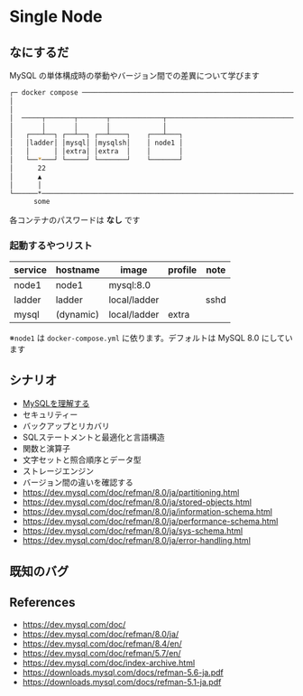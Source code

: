# Single Node
## なにするだ
MySQL の単体構成時の挙動やバージョン間での差異について学びます

```sh
┌─ docker compose ──────────────────────────────────────────────────────┐
│                                                                       │
│                                                                       │
│  ─────┬───────┬───────┬─────────────┬──────────────────────────────── │
│       │       │       │             │                                 │
│   ┌───┴──┐ ┌──┴──┐ ┌──┴────┐    ┌───┴───┐                             │
│   │ladder│ │mysql│ │mysqlsh│    │ node1 │                             │
│   │      │ │extra│ │extra  │    │       │                             │
│   └──*───┘ └─────┘ └───────┘    └───────┘                             │
│      22                                                               │
│      ▲                                                                │
│      │                                                                │
└──────*────────────────────────────────────────────────────────────────┘
      some                                                               
```
各コンテナのパスワードは **なし** です  

### 起動するやつリスト 
| service | hostname  | image        | profile | note |
| ------- | --------- | ------------ | ------- | ---- |
| node1   | node1     | mysql:8.0    |         |      |
| ladder  | ladder    | local/ladder |         | sshd |
| mysql   | (dynamic) | local/ladder | extra   |      |

※`node1` は `docker-compose.yml` に依ります。デフォルトは MySQL 8.0 にしています

## シナリオ
* [MySQLを理解する](./scenario01/README.md)
* セキュリティー
* バックアップとリカバリ
* SQLステートメントと最適化と言語構造
* 関数と演算子
* 文字セットと照合順序とデータ型
* ストレージエンジン
* バージョン間の違いを確認する
* https://dev.mysql.com/doc/refman/8.0/ja/partitioning.html
* https://dev.mysql.com/doc/refman/8.0/ja/stored-objects.html
* https://dev.mysql.com/doc/refman/8.0/ja/information-schema.html
* https://dev.mysql.com/doc/refman/8.0/ja/performance-schema.html
* https://dev.mysql.com/doc/refman/8.0/ja/sys-schema.html
* https://dev.mysql.com/doc/refman/8.0/ja/error-handling.html
  
## 既知のバグ

## References
* https://dev.mysql.com/doc/
* https://dev.mysql.com/doc/refman/8.0/ja/
* https://dev.mysql.com/doc/refman/8.4/en/
* https://dev.mysql.com/doc/refman/5.7/en/
* https://dev.mysql.com/doc/index-archive.html
* https://downloads.mysql.com/docs/refman-5.6-ja.pdf
* https://downloads.mysql.com/docs/refman-5.1-ja.pdf